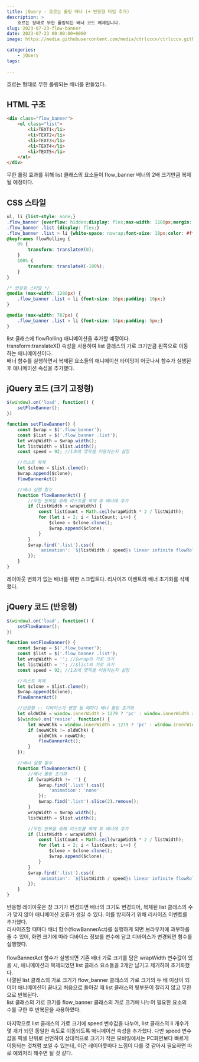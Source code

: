 ```yaml
---
title: jQuery - 흐르는 롤링 배너 (+ 반응형 타입 추가)
description: >  
    흐르는 형태로 무한 롤링되는 배너 코드 예제입니다.
slug: 2023-07-23-flow-banner
date: 2023-07-23 00:00:00+0000
image: https://media.githubusercontent.com/media/ctrlcccv/ctrlcccv.github.io/master/assets/img/post/flow-banner.webp

categories:
    - jQuery
tags:
    
---
```

흐르는 형태로 무한 롤링되는 배너를 만들었다.  

## HTML 구조
```html
<div class="flow_banner">
    <ul class="list">
        <li>TEXT1</li>
        <li>TEXT2</li>
        <li>TEXT3</li>
        <li>TEXT4</li>
        <li>TEXT5</li>
    </ul>
</div>
```
무한 롤링 효과를 위해 list 클래스의 요소들이 flow_banner 배너의 2배 크기만큼 복제될 예정이다.  

## CSS 스타일
```css
ul, li {list-style: none;}
.flow_banner {overflow: hidden;display: flex;max-width: 1180px;margin: 30px auto;background: #000;}
.flow_banner .list {display: flex;}
.flow_banner .list > li {white-space: nowrap;font-size: 18px;color: #fff;padding: 20px;}
@keyframes flowRolling {
    0% {
        transform: translateX(0);
    }
    100% {
        transform: translateX(-100%);
    }
}

/* 반응형 스타일 */
@media (max-width: 1280px) {
    .flow_banner .list > li {font-size: 16px;padding: 10px;}
}

@media (max-width: 767px) {
    .flow_banner .list > li {font-size: 14px;padding: 5px;}
}
```
list 클래스에 flowRolling 애니메이션을 추가할 예정이다.  
transform:translateX() 속성을 사용하여 list 클래스의 가로 크기만큼 왼쪽으로 이동하는 애니메이션이다.  
배너 함수를 실행하면서 복제된 요소들의 애니메이션 타이밍이 어긋나서 함수가 실행된 후 애니메이션 속성을 추가했다.  

## jQuery 코드 (크기 고정형)
```js
$(window).on('load', function() {
    setFlowBanner();
})

function setFlowBanner() {
    const $wrap = $('.flow_banner');
    const $list = $('.flow_banner .list');
    let wrapWidth = $wrap.width();
    let listWidth = $list.width();
    const speed = 92; //1초에 몇픽셀 이동하는지 설정

    //리스트 복제
    let $clone = $list.clone();
    $wrap.append($clone);
    flowBannerAct()

    //배너 실행 함수
    function flowBannerAct() {
        //무한 반복을 위해 리스트를 복제 후 배너에 추가
        if (listWidth < wrapWidth) {
            const listCount = Math.ceil(wrapWidth * 2 / listWidth);
            for (let i = 2; i < listCount; i++) {
                $clone = $clone.clone();
                $wrap.append($clone);
            }
        }
        $wrap.find('.list').css({
            'animation': `${listWidth / speed}s linear infinite flowRolling`
        });
    }
}
```
레이아웃 변화가 없는 배너를 위한 스크립트다. 리사이즈 이벤트와 배너 초기화를 삭제했다.  

## jQuery 코드 (반응형)
```js
$(window).on('load', function() {
    setFlowBanner();
})

function setFlowBanner() {
    const $wrap = $('.flow_banner');
    const $list = $('.flow_banner .list');
    let wrapWidth = ''; //$wrap의 가로 크기
    let listWidth = ''; //$list의 가로 크기
    const speed = 92; //1초에 몇픽셀 이동하는지 설정

    //리스트 복제
    let $clone = $list.clone();
    $wrap.append($clone);
    flowBannerAct()

    //반응형 :: 디바이스가 변경 될 때마다 배너 롤링 초기화
    let oldWChk = window.innerWidth > 1279 ? 'pc' : window.innerWidth > 767 ? 'ta' : 'mo';
    $(window).on('resize', function() {
        let newWChk = window.innerWidth > 1279 ? 'pc' : window.innerWidth > 767 ? 'ta' : 'mo';
        if (newWChk != oldWChk) {
            oldWChk = newWChk;
            flowBannerAct();
        }
    });

    //배너 실행 함수
    function flowBannerAct() {
        //배너 롤링 초기화
        if (wrapWidth != '') {
            $wrap.find('.list').css({
                'animation': 'none'
            });
            $wrap.find('.list').slice(2).remove();
        }
        wrapWidth = $wrap.width();
        listWidth = $list.width();

        //무한 반복을 위해 리스트를 복제 후 배너에 추가
        if (listWidth < wrapWidth) {
            const listCount = Math.ceil(wrapWidth * 2 / listWidth);
            for (let i = 2; i < listCount; i++) {
                $clone = $clone.clone();
                $wrap.append($clone);
            }
        }
        $wrap.find('.list').css({
            'animation': `${listWidth / speed}s linear infinite flowRolling`
        });
    }
}
```
반응형 레이아웃은 창 크기가 변경되면 배너의 크기도 변경되어, 복제된 list 클래스의 수가 맞지 않아 애니메이션 오류가 생길 수 있다. 이를 방지하기 위해 리사이즈 이벤트를 추가했다.  
리사이즈할 때마다 배너 함수(flowBannerAct)를 실행하게 되면 브라우저에 과부하를 줄 수 있어, 화면 크기에 따라 디바이스 정보를 변수에 담고 디바이스가 변경되면 함수를 실행했다.  
<br>
flowBannerAct 함수가 실행되면 기존 배너 가로 크기를 담은 wrapWidth 변수값이 있을 시, 애니메이션과 복제되었던 list 클래스 요소들을 2개만 남기고 제거하여 초기화했다.  
나열된 list 클래스의 가로 크기가 flow_banner 클래스의 가로 크기의 두 배 이상이 되어야 애니메이션이 끝나고 처음으로 돌아갈 때 list 클래스의 뒷부분이 잘리지 않고 무한으로 반복된다.  
list 클래스의 가로 크기를 flow_banner 클래스의 가로 크기에 나누어 필요한 요소의 수를 구한 후 반복문을 사용하였다.  
<br>
마지막으로 list 클래스의 가로 크기에 speed 변수값을 나누어, list 클래스의 li 개수가 몇 개가 되던 동일한 속도로 이동되도록 애니메이션 속성을 추가했다. 다만 speed 변수값을 픽셀 단위로 선언하여 상대적으로 크기가 작은 모바일에서는 PC화면보다 빠르게 이동되는 것처럼 보일 수 있는데, 이건 레이아웃마다 느낌이 다를 것 같아서 필요하면 따로 예외처리 해주면 될 것 같다.  

<!-- [>> 예제 다운로드](https://github.com/ctrlcccv/flow-banner/){:target="_blank"}   -->
